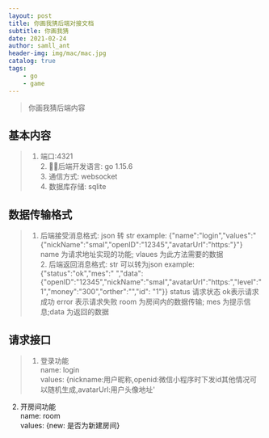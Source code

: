 ```yaml
---
layout: post
title: 你画我猜后端对接文档
subtitle: 你画我猜
date: 2021-02-24
author: samll_ant
header-img: img/mac/mac.jpg
catalog: true
tags:
    - go
    - game
---
```


> 你画我猜后端内容
## 基本内容
> 1. 端口:4321
<br>2. 后端开发语言: go 1.15.6
<br>3. 通信方式: websocket
<br>4. 数据库存储: sqlite

## 数据传输格式
> 1. 后端接受消息格式: json 转 str example: {"name":"login","values":"{"nickName":"smal","openID":"12345","avatarUrl":"https:"}"}   name 为请求地址实现的功能; vlaues 为此方法需要的数据
<br>2. 后端返回消息格式: str 可以转为json example: {"status":"ok","mes":" ","data":
{"openID":"12345","nickName":"smal","avatarUrl":"https:","level":"1","money":"300","orther":"","id": "1"}}
status 请求状态 ok表示请求成功 error 表示请求失败 room 为房间内的数据传输; mes 为提示信息;data 为返回的数据

## 请求接口
> 1. 登录功能<br>
name: login<br>
values: {nickname:用户昵称,openid:微信小程序时下发id其他情况可以随机生成,avatarUrl:用户头像地址'<br>
2. 开房间功能<br>
name: room<br>
values: {new: 是否为新建房间}


